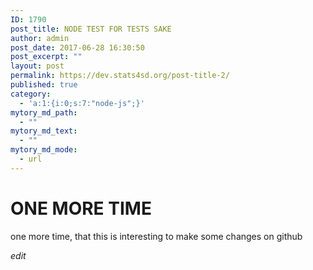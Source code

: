 ```yaml
---
ID: 1790
post_title: NODE TEST FOR TESTS SAKE
author: admin
post_date: 2017-06-28 16:30:50
post_excerpt: ""
layout: post
permalink: https://dev.stats4sd.org/post-title-2/
published: true
category:
  - 'a:1:{i:0;s:7:"node-js";}'
mytory_md_path:
  - ""
mytory_md_text:
  - ""
mytory_md_mode:
  - url
---
```

# ONE MORE TIME

one more time, that this is interesting to make some changes on github

*edit*